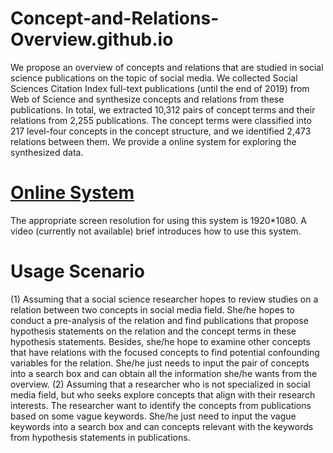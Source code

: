 # Concept-and-Relations-Overview.github.io
We propose an overview of concepts and relations that are studied in social science publications on the topic of social media. We collected Social Sciences Citation Index full-text publications (until the end of 2019) from Web of Science and synthesize concepts and relations from these publications. In total, we extracted 10,312 pairs of concept terms and their relations from 2,255 publications. The concept terms were classified into 217 level-four concepts in the concept structure, and we identified 2,473 relations between them. We provide a online system for exploring the synthesized data.

# [Online System](https://concept-and-relations-overview.github.io/)
The appropriate screen resolution for using this system is 1920*1080. A video (currently not available) brief introduces how to use this system.

# Usage Scenario
(1) Assuming that a social science researcher hopes to review studies on a relation between two concepts in social media field. She/he hopes to conduct a pre-analysis of the relation and find publications that propose hypothesis statements on the relation and the concept terms in these hypothesis statements. Besides, she/he hope to examine other concepts that have relations with the focused concepts to find potential confounding variables for the relation. She/he just needs to input the pair of concepts into a search box and can obtain all the information she/he wants from the overview. 
(2) Assuming that a researcher who is not specialized in social media field, but who seeks explore concepts that align with their research interests. The researcher want to identify the concepts from publications based on some vague keywords. She/he just need to input the vague keywords into a search box and can concepts relevant with the keywords from hypothesis statements in publications.
